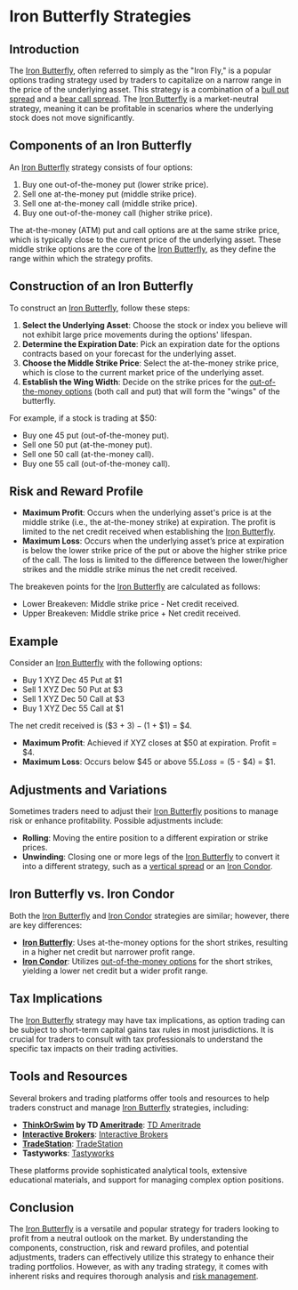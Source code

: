 # Iron Butterfly Strategies

## Introduction
The [Iron Butterfly](../i/iron_butterfly.md), often referred to simply as the "Iron Fly," is a popular options trading strategy used by traders to capitalize on a narrow range in the price of the underlying asset. This strategy is a combination of a [bull put spread](../b/bull_put_spread.md) and a [bear call spread](../b/bear_call_spread.md). The [Iron Butterfly](../i/iron_butterfly.md) is a market-neutral strategy, meaning it can be profitable in scenarios where the underlying stock does not move significantly.

## Components of an Iron Butterfly
An [Iron Butterfly](../i/iron_butterfly.md) strategy consists of four options:
1. Buy one out-of-the-money put (lower strike price).
2. Sell one at-the-money put (middle strike price).
3. Sell one at-the-money call (middle strike price).
4. Buy one out-of-the-money call (higher strike price).

The at-the-money (ATM) put and call options are at the same strike price, which is typically close to the current price of the underlying asset. These middle strike options are the core of the [Iron Butterfly](../i/iron_butterfly.md), as they define the range within which the strategy profits.

## Construction of an Iron Butterfly
To construct an [Iron Butterfly](../i/iron_butterfly.md), follow these steps:
1. **Select the Underlying Asset**: Choose the stock or index you believe will not exhibit large price movements during the options' lifespan.
2. **Determine the Expiration Date**: Pick an expiration date for the options contracts based on your forecast for the underlying asset.
3. **Choose the Middle Strike Price**: Select the at-the-money strike price, which is close to the current market price of the underlying asset.
4. **Establish the Wing Width**: Decide on the strike prices for the [out-of-the-money options](../o/out-of-the-money_options.md) (both call and put) that will form the "wings" of the butterfly.

For example, if a stock is trading at $50:
- Buy one 45 put (out-of-the-money put).
- Sell one 50 put (at-the-money put).
- Sell one 50 call (at-the-money call).
- Buy one 55 call (out-of-the-money call).

## Risk and Reward Profile
- **Maximum Profit**: Occurs when the underlying asset's price is at the middle strike (i.e., the at-the-money strike) at expiration. The profit is limited to the net credit received when establishing the [Iron Butterfly](../i/iron_butterfly.md).
- **Maximum Loss**: Occurs when the underlying asset’s price at expiration is below the lower strike price of the put or above the higher strike price of the call. The loss is limited to the difference between the lower/higher strikes and the middle strike minus the net credit received.
  
The breakeven points for the [Iron Butterfly](../i/iron_butterfly.md) are calculated as follows:
- Lower Breakeven: Middle strike price - Net credit received.
- Upper Breakeven: Middle strike price + Net credit received.

## Example
Consider an [Iron Butterfly](../i/iron_butterfly.md) with the following options:
- Buy 1 XYZ Dec 45 Put at $1
- Sell 1 XYZ Dec 50 Put at $3
- Sell 1 XYZ Dec 50 Call at $3
- Buy 1 XYZ Dec 55 Call at $1

The net credit received is ($3 + $3) - ($1 + $1) = $4.

- **Maximum Profit**: Achieved if XYZ closes at $50 at expiration. Profit = $4.
- **Maximum Loss**: Occurs below $45 or above $55. Loss = ($5 - $4) = $1.

## Adjustments and Variations
Sometimes traders need to adjust their [Iron Butterfly](../i/iron_butterfly.md) positions to manage risk or enhance profitability. Possible adjustments include:
- **Rolling**: Moving the entire position to a different expiration or strike prices.
- **Unwinding**: Closing one or more legs of the [Iron Butterfly](../i/iron_butterfly.md) to convert it into a different strategy, such as a [vertical spread](../v/vertical_spread.md) or an [Iron Condor](../i/iron_condor.md).

## Iron Butterfly vs. Iron Condor
Both the [Iron Butterfly](../i/iron_butterfly.md) and [Iron Condor](../i/iron_condor.md) strategies are similar; however, there are key differences:
- **[Iron Butterfly](../i/iron_butterfly.md)**: Uses at-the-money options for the short strikes, resulting in a higher net credit but narrower profit range.
- **[Iron Condor](../i/iron_condor.md)**: Utilizes [out-of-the-money options](../o/out-of-the-money_options.md) for the short strikes, yielding a lower net credit but a wider profit range.

## Tax Implications
The [Iron Butterfly](../i/iron_butterfly.md) strategy may have tax implications, as option trading can be subject to short-term capital gains tax rules in most jurisdictions. It is crucial for traders to consult with tax professionals to understand the specific tax impacts on their trading activities.

## Tools and Resources
Several brokers and trading platforms offer tools and resources to help traders construct and manage [Iron Butterfly](../i/iron_butterfly.md) strategies, including:
- **[ThinkOrSwim](../t/thinkorswim.md) by TD [Ameritrade](../a/ameritrade.md)**: [TD Ameritrade](https://www.tdameritrade.com/thinkorswim.html)
- **[Interactive Brokers](../i/interactive_brokers.md)**: [Interactive Brokers](https://www.interactivebrokers.com/)
- **[TradeStation](../t/tradestation.md)**: [TradeStation](https://www.tradestation.com/)
- **Tastyworks**: [Tastyworks](https://www.tastyworks.com/)

These platforms provide sophisticated analytical tools, extensive educational materials, and support for managing complex option positions.

## Conclusion
The [Iron Butterfly](../i/iron_butterfly.md) is a versatile and popular strategy for traders looking to profit from a neutral outlook on the market. By understanding the components, construction, risk and reward profiles, and potential adjustments, traders can effectively utilize this strategy to enhance their trading portfolios. However, as with any trading strategy, it comes with inherent risks and requires thorough analysis and [risk management](../r/risk_management.md).
